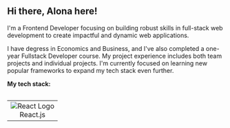 ## Hi there, Alona here! 
I'm a Frontend Developer focusing on building robust skills in full-stack web development to create impactful and dynamic web applications. 

I have degress in Economics and Business, and I've also completed a one-year Fullstack Developer course. My project experience includes both team projects and individual projects. I'm currently focused on learning new popular frameworks to expand my tech stack even further. 

**My tech stack:**

<div style="display: flex; justify-content: center;">
<table border="0" style="border-collapse: collapse; text-align: center;">
  <tr>
     <td style="border: none;">
      <img src="https://upload.wikimedia.org/wikipedia/commons/thumb/a/a7/React-icon.svg/32px-React-icon.svg.png" alt="React Logo" />
      <br>React.js
    </td>
  </tr>
</table>
</div>

















<!--
**NZAlona/NZAlona** is a ✨ _special_ ✨ repository because its `README.md` (this file) appears on your GitHub profile.

Here are some ideas to get you started:

- 🔭 I’m currently working on ...
- 🌱 I’m currently learning ...
- 👯 I’m looking to collaborate on ...
- 🤔 I’m looking for help with ...
- 💬 Ask me about ...
- 📫 How to reach me: ...
- 😄 Pronouns: ...
- ⚡ Fun fact: ...
-->
